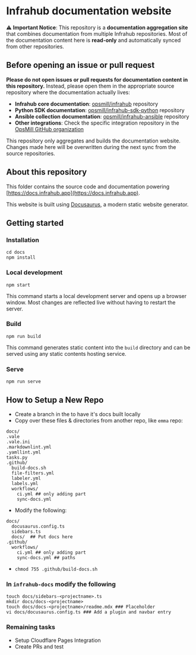 # Infrahub documentation website

⚠️ **Important Notice**: This repository is a **documentation aggregation site** that combines documentation from multiple Infrahub repositories. Most of the documentation content here is **read-only** and automatically synced from other repositories.

## Before opening an issue or pull request

**Please do not open issues or pull requests for documentation content in this repository.** Instead, please open them in the appropriate source repository where the documentation actually lives:

- **Infrahub core documentation**: [opsmill/infrahub](https://github.com/opsmill/infrahub) repository
- **Python SDK documentation**: [opsmill/infrahub-sdk-python](https://github.com/opsmill/infrahub-sdk-python) repository  
- **Ansible collection documentation**: [opsmill/infrahub-ansible](https://github.com/opsmill/infrahub-ansible) repository
- **Other integrations**: Check the specific integration repository in the [OpsMill GitHub organization](https://github.com/opsmill)

This repository only aggregates and builds the documentation website. Changes made here will be overwritten during the next sync from the source repositories.

## About this repository

This folder contains the source code and documentation powering [https://docs.infrahub.app](https://docs.infrahub.app).

This website is built using [Docusaurus](https://docusaurus.io/), a modern static website generator.

## Getting started

### Installation

```console
cd docs
npm install
```

### Local development

```console
npm start
```

This command starts a local development server and opens up a browser window. Most changes are reflected live without having to restart the server.

### Build

```console
npm run build
```

This command generates static content into the `build` directory and can be served using any static contents hosting service.

### Serve

```console
npm run serve
```

## How to Setup a New Repo

- Create a branch in the <project> to have it's docs built locally
- Copy over these files & directories from another repo, like `emma` repo:

```console
docs/
.vale
.vale.ini
.markdownlint.yml
.yamllint.yml
tasks.py
.github/
  build-docs.sh
  file-filters.yml
  labeler.yml
  labels.yml
  workflows/
    ci.yml ## only adding part
    sync-docs.yml
```

- Modify the following:

```console
docs/
  docusaurus.config.ts
  sidebars.ts
  docs/  ## Put docs here
.github/
  workflows/
    ci.yml ## only adding part
    sync-docs.yml ## paths
```

- `chmod 755 .github/build-docs.sh`

### In `infrahub-docs` modify the following

```console
touch docs/sidebars-<projectname>.ts
mkdir docs/docs-<projectname>
touch docs/docs-<projectname>/readme.mdx ### Placeholder
vi docs/docusaurus.config.ts ### Add a plugin and navbar entry
```

### Remaining tasks

- Setup Cloudflare Pages Integration
- Create PRs and test
